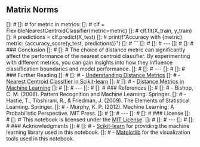 ## Matrix Norms
[]: # 
[]: # for metric in metrics:
[]: #     clf = FlexibleNearestCentroidClassifier(metric=metric)
[]: #     clf.fit(X_train, y_train)
[]: #     predictions = clf.predict(X_test)
[]: #     print(f"Accuracy with {metric} metric: {accuracy_score(y_test, predictions)}")
[]: # ```
[]: # 
[]: # ---
[]: # 
[]: # ### Conclusion
[]: # 
[]: # The choice of distance metric can significantly affect the performance of the nearest centroid classifier. By experimenting with different metrics, you can gain insights into how they influence classification boundaries and model performance.
[]: # 
[]: # ---
[]: # 
[]: # ### Further Reading
[]: # 
[]: # - [Understanding Distance Metrics](https://scikit-learn.org/stable/modules/generated/sklearn.metrics.pairwise.pairwise_distances.html)
[]: # - [Nearest Centroid Classifier in Scikit-learn](https://scikit-learn.org/stable/modules/generated/sklearn.neighbors.NearestCentroid.html)
[]: #
[]: # - [Distance Metrics in Machine Learning](https://towardsdatascience.com/distance-metrics-in-machine-learning-1f3b2a0c4d7e)
[]: # 
[]: # ---
[]: # 
[]: # ### References
[]: # 
[]: # - Bishop, C. M. (2006). Pattern Recognition and Machine Learning. Springer.
[]: # - Hastie, T., Tibshirani, R., & Friedman, J. (2009). The Elements of Statistical Learning. Springer.
[]: # - Murphy, K. P. (2012). Machine Learning: A Probabilistic Perspective. MIT Press.
[]: # 
[]: # ---
[]: # 
[]: # ### License
[]: # 
[]: # This notebook is licensed under the [MIT License](https://opensource.org/licenses/MIT).
[]: # 
[]: # ---
[]: # 
[]: # ### Acknowledgments
[]: # 
[]: # - [Scikit-learn](https://scikit-learn.org/stable/) for providing the machine learning library used in this notebook.
[]: # - [Matplotlib](https://matplotlib.org/) for the visualization tools used in this notebook.